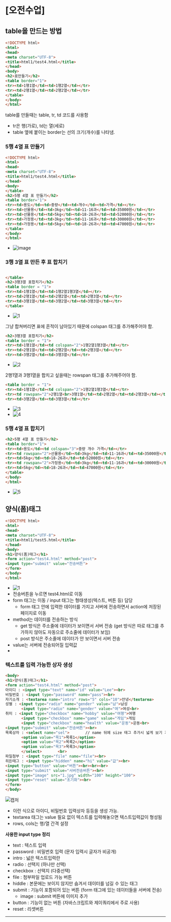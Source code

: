 # [오전수업]

## table을 만드는 방법

```html
<!DOCTYPE html>
<html>
<head>
<meta charset="UTF-8">
<title>html1/test4.html</title>
</head>
<body>
<h2>표만들기</h2>
<table border="1">
<tr><td>1행1열</td><td>1행2열</td></tr>
<tr><td>2행1열</td><td>2행2열</td></tr>
</table>
</body>
</html>
```

table를 만들때는 table, tr, td 코드를 사용함
- tr은 행(가로), td는 열(세로)
- table 옆에 붙이는 border는 선의 크기(개수)를 나타냄.



### 5행 4열 표 만들기
```html
<!DOCTYPE html>
<html>
<head>
<meta charset="UTF-8">
<title>html1/test4.html</title>
</head>
<body>
</table>
<h2>5행 4열 표 만들기</h2>
<table border="1">
<tr><td>용도</td><td>중량</td><td>개수</td><td>가격</td></tr>
<tr><td>선물용</td><td>3kg</td><td>11-16과</td><td>35000원</td></tr>
<tr><td>선물용</td><td>5kg</td><td>18-26과</td><td>52000원</td></tr>
<tr><td>가정용</td><td>3kg</td><td>11-16과</td><td>30000원</td></tr>
<tr><td>가정용</td><td>5kg</td><td>18-26과</td><td>47000원</td></tr>
</table>
</body>
</html>
```
- ![image](https://user-images.githubusercontent.com/95197594/151272313-3b7aec68-8e1b-4bf4-bac7-371fac784d62.png)


### 3행 3열 표 만든 후 표 합치기
```html

</table>
<h2>3행3열 표합치기</h2>
<table border = "1">
<tr><td>1행1열</td><td>1행2열1행3열</td></tr>
<tr><td>2행1열</td><td>2행2열</td><td>2행3열</td></tr>
<tr><td>3행1열</td><td>3행2열</td><td>3행3열</td></tr>
</table>
```
- ![1](https://user-images.githubusercontent.com/95197594/151276364-5c4091f9-d74d-4b47-b575-73ee579a0aa2.PNG)

그냥 합쳐버리면 표에 흔적이 남아있기 때문에 colspan 태그를 추가해주어야 함.

```html
<h2>3행3열 표합치기</h2>
<table border = "1">
<tr><td>1행1열</td><td colspan="2">1행2열1행3열</td></tr>
<tr><td>2행1열</td><td>2행2열</td><td>2행3열</td></tr>
<tr><td>3행2열</td><td>3행3열</td></tr>
```

- ![2](https://user-images.githubusercontent.com/95197594/151276369-98517a70-418b-41f3-8bd9-6b8591e3f81f.PNG)


2행1열과 3행1열을 합치고 싶을때는 rowspan 태그를 추가해주어야 함.

```html
<table border = "1">
<tr><td>1행1열</td><td colspan="2">1행2열1행3열</td></tr>
<tr><td rowspan="2">2행1열<br>3행1열</td><td>2행2열</td><td>2행3열</td></tr>
<tr><td>3행2열</td><td>3행3열</td></tr>
```

- ![3](https://user-images.githubusercontent.com/95197594/151276373-5cb81188-afac-43ff-81ca-978708b9a0b0.PNG)
- ![4](https://user-images.githubusercontent.com/95197594/151276375-c7e97aa6-1e82-472c-8748-365a36dc7be9.PNG)


### 5행 4열 표 합치기
```html
<h2>5행 4열 표 만들기</h2>
<table border="1">
<tr><td>용도</td><td colspan="3">중량 개수 가격</td></tr>
<tr><td rowspan="2">선물용</td><td>3kg</td><td>11-16과</td><td>35000원</td></tr>
<tr><td>5kg</td><td>18-26과</td><td>52000원</td></tr>
<tr><td rowspan="2">가정용</td><td>3kg</td><td>11-16과</td><td>30000원</td></tr>
<tr><td>5kg</td><td>18-26과</td><td>47000원</td></tr>
</table>
</body>
</html>
```

- ![5](https://user-images.githubusercontent.com/95197594/151277438-4c77b1bb-5f4b-40ba-9650-634c17f371d0.PNG)

## 양식(폼)태그
```html
<!DOCTYPE html>
<html>
<head>
<meta charset="UTF-8">
<title>html1/test5.html</title>
</head>
<body>
<h1>양식(폼)태그</h1>
<form action="test4.html" method="post">
<input type="submit" value="전송버튼">
</form>
</body>
</html>
```

- ![1](https://user-images.githubusercontent.com/95197594/151279302-614ff3ff-6772-4ed1-810d-a2d9668f7593.PNG)
- 전송버튼을 누르면 test4.html로 이동
- form 태그는 이동 / input 태그는 형태생성(텍스트, 버튼 등) 담당
  - form 태그 안에 입력한 데이터를 가지고 서버에 전송하면서 action에 저장된 페이지로 이동
- method는 데이터를 전송하는 방식
  - get 방식은 주소줄에 데이터가 보이면서 서버 전송 (get 방식은 따로 태그를 추가하지 않아도 자동으로 주소줄에 데이터가 보임)
  - post 방식은 주소줄에 데이터가 안 보이면서 서버 전송  
- value는 서버에 전송되어질 입력값
- 
### 텍스트를 입력 가능한 상자 생성
```html
<body>
<h1>양식(폼)태그</h1>
<form action="test4.html" method="post">
아이디 : <input type="text" name="id" value="Lee"><br>
비밀번호 : <input type="password" name="pass"><br>
자기소개 : <textarea name="intro" rows="5" cols="10">안녕</textarea>
성별 : <input type="radio" name="gender" value="남">남성
       <input type="radio" name="gender" value="여">여성<br>
취미 : <input type="checkbox" name="hobby" value="여행">여행
       <input type="checkbox" name="game" value="게임">게임
       <input type="checkbox" name="health" value="운동">운동<br>
<input type="submit" value="전송버튼"><br>
목록상자 : <select name="sel">	     // name 뒤에 size 태그 추가시 넓게 보기 가능 ex) size="3". 하지만 많이 사용하지는 않음
	   <option value="목1">목록1</option>
	   <option value="목2">목록2</option>
	   <option value="목3">목록3</option>
	   </select>	   <br>
파일첨부 : <input type="file" name="file"><br>
히든태그 : <input type="hidden" name="hi" value="값"><br>
<input type="button" value="버튼"><br><br><br>	
<input type="submit" value="서버전송버튼"><br>	
<input type="image" src="1.jpg" width="100" height="100">	
<input type="reset" value="초기화"><br> 	
</form>
</body>
```
![캡처](https://user-images.githubusercontent.com/95197594/151288869-d19bc9cc-121b-4acd-ad44-181af0d65aef.PNG)


- 이런 식으로 아이디, 비밀번호 입력상자 등등을 생성 가능.
- textarea 태그는 value 필요 없이 텍스트를 입력해놓으면 텍스트입력값이 형성됨
- rows, cols는 행/열 간격 설정

**사용한 input type 정리**
- text : 텍스트 입력
- password : 비밀번호 입력 (문자 입력시 글자가 비공개)
- intro : 넓은 텍스트입력란
- radio : 선택지 (하나만 선택)
- checkbox : 선택지 (다중선택)
- file : 첨부파일 업로드 가능 버튼
- hiddle : 본문에는 보이지 않지만 숨겨서 데이터를 넘길 수 있는 태그
- submit : 기능이 포함되어 있는 버튼 (form 태그에 있는 데이터들을 서버에 전송)
	- image : submit 버튼에 이미지 추가
- button : 기능이 없는 버튼 (자바스크립트와 제이쿼리에서 주로 사용)
- reset : 리셋버튼

---


